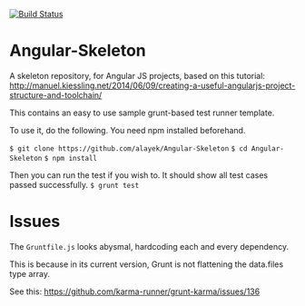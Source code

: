 [![Build Status](https://travis-ci.org/alayek/Angular-Skeleton.svg?branch=master)](https://travis-ci.org/alayek/Angular-Skeleton)

# Angular-Skeleton
A skeleton repository, for Angular JS projects, based on this tutorial: http://manuel.kiessling.net/2014/06/09/creating-a-useful-angularjs-project-structure-and-toolchain/

This contains an easy to use sample grunt-based test runner template.

To use it, do the following. You need npm installed beforehand.

`$ git clone https://github.com/alayek/Angular-Skeleton`
`$ cd Angular-Skeleton`
`$ npm install`

Then you can run the test if you wish to. It should show all test cases passed successfully.
`$ grunt test`


# Issues

The `Gruntfile.js` looks abysmal, hardcoding each and every dependency.

This is because in its current version, Grunt is not flattening the data.files type array.

See this: https://github.com/karma-runner/grunt-karma/issues/136
